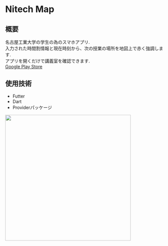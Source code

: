 # Nitech Map

## 概要
名古屋工業大学の学生の為のスマホアプリ.  
入力された時間割情報と現在時刻から、次の授業の場所を地図上で赤く強調します.  
アプリを開くだけで講義室を確認できます.  
<a href="https://play.google.com/store/apps/details?id=com.c0de.nitechmap_c0de">Google Play Store</a>  

## 使用技術
- Futter
- Dart
- Providerパッケージ

<img src="https://user-images.githubusercontent.com/74134260/161250706-4302d095-b92c-474d-92cb-ad6df49183f1.png" width="400">

